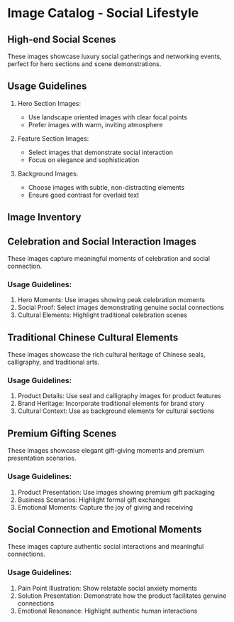 # Image Catalog - Social Lifestyle

## High-end Social Scenes
These images showcase luxury social gatherings and networking events, perfect for hero sections and scene demonstrations.

## Usage Guidelines
1. Hero Section Images:
   - Use landscape oriented images with clear focal points
   - Prefer images with warm, inviting atmosphere
   
2. Feature Section Images:
   - Select images that demonstrate social interaction
   - Focus on elegance and sophistication
   
3. Background Images:
   - Choose images with subtle, non-distracting elements
   - Ensure good contrast for overlaid text

## Image Inventory

## Celebration and Social Interaction Images

These images capture meaningful moments of celebration and social connection.

### Usage Guidelines:
1. Hero Moments: Use images showing peak celebration moments
2. Social Proof: Select images demonstrating genuine social connections
3. Cultural Elements: Highlight traditional celebration scenes


## Traditional Chinese Cultural Elements

These images showcase the rich cultural heritage of Chinese seals, calligraphy, and traditional arts.

### Usage Guidelines:
1. Product Details: Use seal and calligraphy images for product features
2. Brand Heritage: Incorporate traditional elements for brand story
3. Cultural Context: Use as background elements for cultural sections


## Premium Gifting Scenes

These images showcase elegant gift-giving moments and premium presentation scenarios.

### Usage Guidelines:
1. Product Presentation: Use images showing premium gift packaging
2. Business Scenarios: Highlight formal gift exchanges
3. Emotional Moments: Capture the joy of giving and receiving


## Social Connection and Emotional Moments

These images capture authentic social interactions and meaningful connections.

### Usage Guidelines:
1. Pain Point Illustration: Show relatable social anxiety moments
2. Solution Presentation: Demonstrate how the product facilitates genuine connections
3. Emotional Resonance: Highlight authentic human interactions


